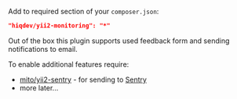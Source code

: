 Add to required section of your `composer.json`:

```json
"hiqdev/yii2-monitoring": "*"
```

Out of the box this plugin supports used feedback form and
sending notifications to email.

To enable additional features require:

- [mito/yii2-sentry] - for sending to [Sentry]
- more later...

[Sentry]:           https://sentry.io/
[mito/yii2-sentry]: https://github.com/hellowearemito/yii2-sentry
